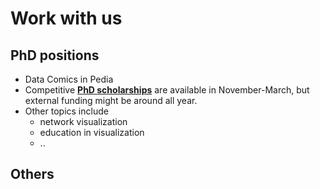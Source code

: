 # Work with us

## PhD positions

* Data Comics in Pedia
* Competitive __[PhD scholarships](phd-edinburgh.html)__ are available in November-March, but external funding might be around all year. 
* Other topics include
    * network visualization 
    * education in visualization 
    * .. 

## Others

<!--
* __[PhD scholarship](phd-graphics-medicine.html)__ in Visualising Complex Care Pathways in Later Life (Deadline: end Jan 2021, Start: Sept 2021)
-->
